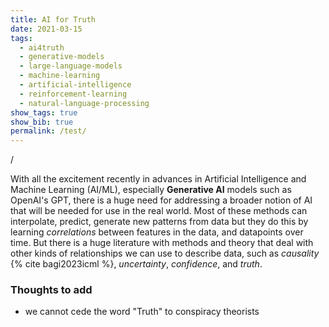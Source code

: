 ```yaml
---
title: AI for Truth
date: 2021-03-15
tags:
  - ai4truth
  - generative-models
  - large-language-models
  - machine-learning
  - artificial-intelligence
  - reinforcement-learning
  - natural-language-processing
show_tags: true
show_bib: true
permalink: /test/
---
```

/

With all the excitement recently in advances in Artificial Intelligence and Machine Learning (AI/ML), especially **Generative AI** models such as OpenAI's GPT, there is a huge need for addressing a broader notion of AI that will be needed for use in the real world. Most of these methods can interpolate, predict, generate new patterns from data but they do this by learning *correlations* between features in the data, and datapoints over time. But there is a huge literature with methods and theory that deal with other kinds of relationships we can use to describe data, such as *causality* {% cite bagi2023icml %}, *uncertainty*, *confidence*, and *truth*.

### Thoughts to add
- we cannot cede the word "Truth" to conspiracy theorists